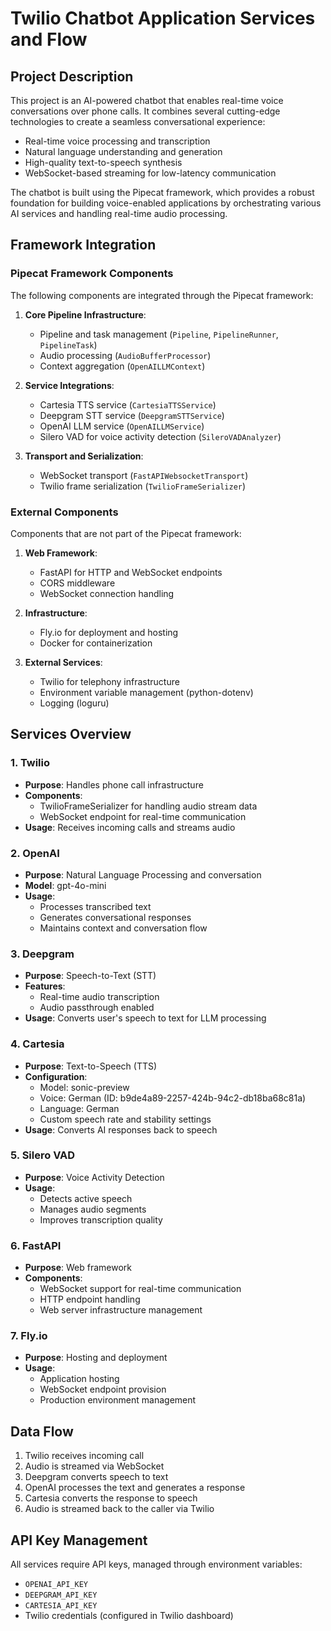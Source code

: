 # Twilio Chatbot Application Services and Flow

## Project Description

This project is an AI-powered chatbot that enables real-time voice conversations over phone calls. It combines several cutting-edge technologies to create a seamless conversational experience:
- Real-time voice processing and transcription
- Natural language understanding and generation
- High-quality text-to-speech synthesis
- WebSocket-based streaming for low-latency communication

The chatbot is built using the Pipecat framework, which provides a robust foundation for building voice-enabled applications by orchestrating various AI services and handling real-time audio processing.

## Framework Integration

### Pipecat Framework Components
The following components are integrated through the Pipecat framework:

1. **Core Pipeline Infrastructure**:
   - Pipeline and task management (`Pipeline`, `PipelineRunner`, `PipelineTask`)
   - Audio processing (`AudioBufferProcessor`)
   - Context aggregation (`OpenAILLMContext`)

2. **Service Integrations**:
   - Cartesia TTS service (`CartesiaTTSService`)
   - Deepgram STT service (`DeepgramSTTService`)
   - OpenAI LLM service (`OpenAILLMService`)
   - Silero VAD for voice activity detection (`SileroVADAnalyzer`)

3. **Transport and Serialization**:
   - WebSocket transport (`FastAPIWebsocketTransport`)
   - Twilio frame serialization (`TwilioFrameSerializer`)

### External Components
Components that are not part of the Pipecat framework:

1. **Web Framework**:
   - FastAPI for HTTP and WebSocket endpoints
   - CORS middleware
   - WebSocket connection handling

2. **Infrastructure**:
   - Fly.io for deployment and hosting
   - Docker for containerization

3. **External Services**:
   - Twilio for telephony infrastructure
   - Environment variable management (python-dotenv)
   - Logging (loguru)

## Services Overview

### 1. Twilio
- **Purpose**: Handles phone call infrastructure
- **Components**:
  - TwilioFrameSerializer for handling audio stream data
  - WebSocket endpoint for real-time communication
- **Usage**: Receives incoming calls and streams audio

### 2. OpenAI
- **Purpose**: Natural Language Processing and conversation
- **Model**: gpt-4o-mini
- **Usage**:
  - Processes transcribed text
  - Generates conversational responses
  - Maintains context and conversation flow

### 3. Deepgram
- **Purpose**: Speech-to-Text (STT)
- **Features**:
  - Real-time audio transcription
  - Audio passthrough enabled
- **Usage**: Converts user's speech to text for LLM processing

### 4. Cartesia
- **Purpose**: Text-to-Speech (TTS)
- **Configuration**:
  - Model: sonic-preview
  - Voice: German (ID: b9de4a89-2257-424b-94c2-db18ba68c81a)
  - Language: German
  - Custom speech rate and stability settings
- **Usage**: Converts AI responses back to speech

### 5. Silero VAD
- **Purpose**: Voice Activity Detection
- **Usage**:
  - Detects active speech
  - Manages audio segments
  - Improves transcription quality

### 6. FastAPI
- **Purpose**: Web framework
- **Components**:
  - WebSocket support for real-time communication
  - HTTP endpoint handling
  - Web server infrastructure management

### 7. Fly.io
- **Purpose**: Hosting and deployment
- **Usage**:
  - Application hosting
  - WebSocket endpoint provision
  - Production environment management

## Data Flow

1. Twilio receives incoming call
2. Audio is streamed via WebSocket
3. Deepgram converts speech to text
4. OpenAI processes the text and generates a response
5. Cartesia converts the response to speech
6. Audio is streamed back to the caller via Twilio

## API Key Management

All services require API keys, managed through environment variables:
- `OPENAI_API_KEY`
- `DEEPGRAM_API_KEY`
- `CARTESIA_API_KEY`
- Twilio credentials (configured in Twilio dashboard)